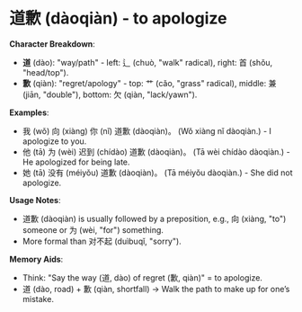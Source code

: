 # **道歉 (dàoqiàn) - to apologize**

**Character Breakdown**:  
- **道** (dào): "way/path" - left: 辶 (chuò, "walk" radical), right: 首 (shǒu, "head/top").  
- **歉** (qiàn): "regret/apology" - top: 艹 (cǎo, "grass" radical), middle: 兼 (jiān, "double"), bottom: 欠 (qiàn, "lack/yawn").

**Examples**:  
- 我 (wǒ) 向 (xiàng) 你 (nǐ) 道歉 (dàoqiàn)。 (Wǒ xiàng nǐ dàoqiàn.) - I apologize to you.  
- 他 (tā) 为 (wèi) 迟到 (chídào) 道歉 (dàoqiàn)。 (Tā wèi chídào dàoqiàn.) - He apologized for being late.  
- 她 (tā) 没有 (méiyǒu) 道歉 (dàoqiàn)。 (Tā méiyǒu dàoqiàn.) - She did not apologize.

**Usage Notes**:  
- 道歉 (dàoqiàn) is usually followed by a preposition, e.g., 向 (xiàng, "to") someone or 为 (wèi, "for") something.  
- More formal than 对不起 (duìbuqǐ, "sorry").

**Memory Aids**:  
- Think: "Say the way (道, dào) of regret (歉, qiàn)" = to apologize.  
- 道 (dào, road) + 歉 (qiàn, shortfall) → Walk the path to make up for one’s mistake.